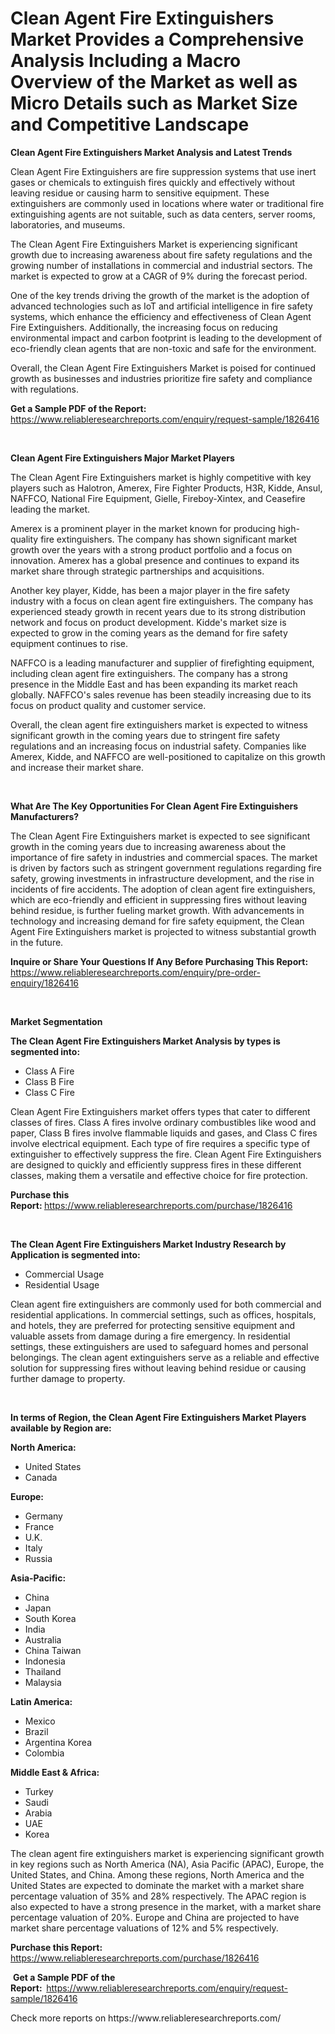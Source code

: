 <p><h1>Clean Agent Fire Extinguishers Market Provides a Comprehensive Analysis Including a Macro Overview of the Market as well as Micro Details such as Market Size and Competitive Landscape</h1></p><p><strong>Clean Agent Fire Extinguishers Market Analysis and Latest Trends</strong></p>
<p><p>Clean Agent Fire Extinguishers are fire suppression systems that use inert gases or chemicals to extinguish fires quickly and effectively without leaving residue or causing harm to sensitive equipment. These extinguishers are commonly used in locations where water or traditional fire extinguishing agents are not suitable, such as data centers, server rooms, laboratories, and museums.</p><p>The Clean Agent Fire Extinguishers Market is experiencing significant growth due to increasing awareness about fire safety regulations and the growing number of installations in commercial and industrial sectors. The market is expected to grow at a CAGR of 9% during the forecast period. </p><p>One of the key trends driving the growth of the market is the adoption of advanced technologies such as IoT and artificial intelligence in fire safety systems, which enhance the efficiency and effectiveness of Clean Agent Fire Extinguishers. Additionally, the increasing focus on reducing environmental impact and carbon footprint is leading to the development of eco-friendly clean agents that are non-toxic and safe for the environment.</p><p>Overall, the Clean Agent Fire Extinguishers Market is poised for continued growth as businesses and industries prioritize fire safety and compliance with regulations.</p></p>
<p><strong>Get a Sample PDF of the Report:&nbsp;</strong> <a href="https://www.reliableresearchreports.com/enquiry/request-sample/1826416">https://www.reliableresearchreports.com/enquiry/request-sample/1826416</a></p>
<p>&nbsp;</p>
<p><strong>Clean Agent Fire Extinguishers Major Market Players</strong></p>
<p><p>The Clean Agent Fire Extinguishers market is highly competitive with key players such as Halotron, Amerex, Fire Fighter Products, H3R, Kidde, Ansul, NAFFCO, National Fire Equipment, Gielle, Fireboy-Xintex, and Ceasefire leading the market. </p><p>Amerex is a prominent player in the market known for producing high-quality fire extinguishers. The company has shown significant market growth over the years with a strong product portfolio and a focus on innovation. Amerex has a global presence and continues to expand its market share through strategic partnerships and acquisitions.</p><p>Another key player, Kidde, has been a major player in the fire safety industry with a focus on clean agent fire extinguishers. The company has experienced steady growth in recent years due to its strong distribution network and focus on product development. Kidde's market size is expected to grow in the coming years as the demand for fire safety equipment continues to rise.</p><p>NAFFCO is a leading manufacturer and supplier of firefighting equipment, including clean agent fire extinguishers. The company has a strong presence in the Middle East and has been expanding its market reach globally. NAFFCO's sales revenue has been steadily increasing due to its focus on product quality and customer service.</p><p>Overall, the clean agent fire extinguishers market is expected to witness significant growth in the coming years due to stringent fire safety regulations and an increasing focus on industrial safety. Companies like Amerex, Kidde, and NAFFCO are well-positioned to capitalize on this growth and increase their market share.</p></p>
<p>&nbsp;</p>
<p><strong>What Are The Key Opportunities For Clean Agent Fire Extinguishers Manufacturers?</strong></p>
<p><p>The Clean Agent Fire Extinguishers market is expected to see significant growth in the coming years due to increasing awareness about the importance of fire safety in industries and commercial spaces. The market is driven by factors such as stringent government regulations regarding fire safety, growing investments in infrastructure development, and the rise in incidents of fire accidents. The adoption of clean agent fire extinguishers, which are eco-friendly and efficient in suppressing fires without leaving behind residue, is further fueling market growth. With advancements in technology and increasing demand for fire safety equipment, the Clean Agent Fire Extinguishers market is projected to witness substantial growth in the future.</p></p>
<p><strong>Inquire or Share Your Questions If Any Before Purchasing This Report:</strong> <a href="https://www.reliableresearchreports.com/enquiry/pre-order-enquiry/1826416">https://www.reliableresearchreports.com/enquiry/pre-order-enquiry/1826416</a></p>
<p>&nbsp;</p>
<p><strong>Market Segmentation</strong></p>
<p><strong>The Clean Agent Fire Extinguishers Market Analysis by types is segmented into:</strong></p>
<p><ul><li>Class A Fire</li><li>Class B Fire</li><li>Class C Fire</li></ul></p>
<p><p>Clean Agent Fire Extinguishers market offers types that cater to different classes of fires. Class A fires involve ordinary combustibles like wood and paper, Class B fires involve flammable liquids and gases, and Class C fires involve electrical equipment. Each type of fire requires a specific type of extinguisher to effectively suppress the fire. Clean Agent Fire Extinguishers are designed to quickly and efficiently suppress fires in these different classes, making them a versatile and effective choice for fire protection.</p></p>
<p><strong>Purchase this Report:&nbsp;</strong><a href="https://www.reliableresearchreports.com/purchase/1826416">https://www.reliableresearchreports.com/purchase/1826416</a></p>
<p>&nbsp;</p>
<p><strong>The Clean Agent Fire Extinguishers Market Industry Research by Application is segmented into:</strong></p>
<p><ul><li>Commercial Usage</li><li>Residential Usage</li></ul></p>
<p><p>Clean agent fire extinguishers are commonly used for both commercial and residential applications. In commercial settings, such as offices, hospitals, and hotels, they are preferred for protecting sensitive equipment and valuable assets from damage during a fire emergency. In residential settings, these extinguishers are used to safeguard homes and personal belongings. The clean agent extinguishers serve as a reliable and effective solution for suppressing fires without leaving behind residue or causing further damage to property.</p></p>
<p>&nbsp;</p>
<p><strong>In terms of Region, the Clean Agent Fire Extinguishers Market Players available by Region are:</strong></p>
<p>
    <p> <strong> North America: </strong>
        <ul>
            <li>United States</li>
            <li>Canada</li>
        </ul>
        </p> 
    <p> <strong> Europe: </strong>
        <ul>
            <li>Germany</li>
            <li>France</li>
            <li>U.K.</li>
            <li>Italy</li>
            <li>Russia</li>
        </ul>
        </p> 
    <p> <strong> Asia-Pacific: </strong>
        <ul>
            <li>China</li>
            <li>Japan</li>
            <li>South Korea</li>
            <li>India</li>
            <li>Australia</li>
            <li>China Taiwan</li>
            <li>Indonesia</li>
            <li>Thailand</li>
            <li>Malaysia</li>
        </ul>
        </p> 
    <p> <strong> Latin America: </strong>
        <ul>
            <li>Mexico</li>
            <li>Brazil</li>
            <li>Argentina Korea</li>
            <li>Colombia</li>
        </ul>
        </p> 
    <p> <strong> Middle East & Africa: </strong>
        <ul>
            <li>Turkey</li>
            <li>Saudi</li>
            <li>Arabia</li>
            <li>UAE</li>
            <li>Korea</li>
        </ul>
    </p>
    </p>
<p><p>The clean agent fire extinguishers market is experiencing significant growth in key regions such as North America (NA), Asia Pacific (APAC), Europe, the United States, and China. Among these regions, North America and the United States are expected to dominate the market with a market share percentage valuation of 35% and 28% respectively. The APAC region is also expected to have a strong presence in the market, with a market share percentage valuation of 20%. Europe and China are projected to have market share percentage valuations of 12% and 5% respectively.</p></p>
<p><strong>Purchase this Report: </strong><a href="https://www.reliableresearchreports.com/purchase/1826416">https://www.reliableresearchreports.com/purchase/1826416</a></p>
<p>&nbsp;<strong>Get a Sample PDF of the Report:&nbsp;&nbsp;</strong><a href="https://www.reliableresearchreports.com/enquiry/request-sample/1826416">https://www.reliableresearchreports.com/enquiry/request-sample/1826416</a></p>
<p><strong></strong></p>
<p>Check more reports on https://www.reliableresearchreports.com/</p>
